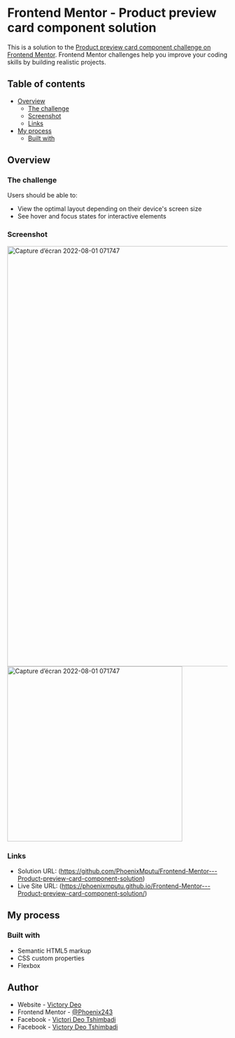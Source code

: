 # Frontend Mentor - Product preview card component solution

This is a solution to the [Product preview card component challenge on Frontend Mentor](https://www.frontendmentor.io/challenges/product-preview-card-component-GO7UmttRfa). Frontend Mentor challenges help you improve your coding skills by building realistic projects.

## Table of contents

- [Overview](#overview)
  - [The challenge](#the-challenge)
  - [Screenshot](#screenshot)
  - [Links](#links)
- [My process](#my-process)
  - [Built with](#built-with)


## Overview

### The challenge

Users should be able to:

- View the optimal layout depending on their device's screen size
- See hover and focus states for interactive elements

### Screenshot

<img width="960" alt="Capture d’écran 2022-08-01 071747" src="https://user-images.githubusercontent.com/71931162/182364187-839a9a57-c50d-49bc-82a2-358134744a1e.png">
<img width="400" alt="Capture d’écran 2022-08-01 071747" src="https://user-images.githubusercontent.com/71931162/182364238-60d0e136-ec87-45ae-91fc-05bb31e37b0d.png">

### Links

- Solution URL: (https://github.com/PhoenixMputu/Frontend-Mentor---Product-preview-card-component-solution)
- Live Site URL: (https://phoenixmputu.github.io/Frontend-Mentor---Product-preview-card-component-solution/)

## My process

### Built with

- Semantic HTML5 markup
- CSS custom properties
- Flexbox


## Author

- Website - [Victory Deo](https://victory-deo.wordify.com)
- Frontend Mentor - [@Phoenix243](https://www.frontendmentor.io/profile/PhoenixMputu)
- Facebook - [Victori Deo Tshimbadi](https://web.facebook.com/profile.php?id=100009472016818)
- Facebook - [Victory Deo Tshimbadi](www.linkedin.com/in/victory-deo-tshimbadi-a8a8b920a)
